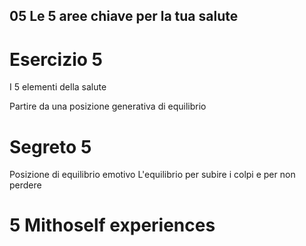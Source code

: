 
## 05 Le 5 aree chiave per la tua salute

# Esercizio 5
I 5 elementi della salute

Partire da una posizione generativa di equilibrio


# Segreto 5
Posizione di equilibrio emotivo
L'equilibrio per subire i colpi e per non perdere 


# 5 Mithoself experiences


<!--stackedit_data:
eyJoaXN0b3J5IjpbOTA5MTMwNDUsLTE3OTYzNDE2NywxMDQ1Nz
Y2NzYyLDEyMjIxODk0NjNdfQ==
-->